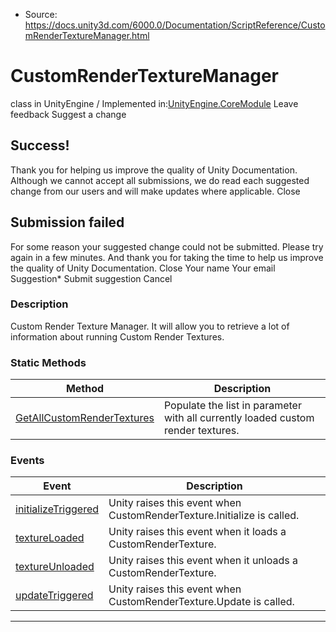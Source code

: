 * Source: https://docs.unity3d.com/6000.0/Documentation/ScriptReference/CustomRenderTextureManager.html

# CustomRenderTextureManager
class in UnityEngine
/
Implemented in:[UnityEngine.CoreModule](https://docs.unity3d.com/6000.0/Documentation/ScriptReference/UnityEngine.CoreModule.html)
Leave feedback
Suggest a change
## Success!
Thank you for helping us improve the quality of Unity Documentation. Although we cannot accept all submissions, we do read each suggested change from our users and will make updates where applicable.
Close
## Submission failed
For some reason your suggested change could not be submitted. Please <a>try again</a> in a few minutes. And thank you for taking the time to help us improve the quality of Unity Documentation.
Close
Your name Your email Suggestion* Submit suggestion
Cancel
### Description
Custom Render Texture Manager.
It will allow you to retrieve a lot of information about running Custom Render Textures.
### Static Methods
Method | Description  
---|---  
[GetAllCustomRenderTextures](https://docs.unity3d.com/6000.0/Documentation/ScriptReference/CustomRenderTextureManager.GetAllCustomRenderTextures.html) | Populate the list in parameter with all currently loaded custom render textures.  
### Events
Event | Description  
---|---  
[initializeTriggered](https://docs.unity3d.com/6000.0/Documentation/ScriptReference/CustomRenderTextureManager-initializeTriggered.html) | Unity raises this event when CustomRenderTexture.Initialize is called.  
[textureLoaded](https://docs.unity3d.com/6000.0/Documentation/ScriptReference/CustomRenderTextureManager-textureLoaded.html) | Unity raises this event when it loads a CustomRenderTexture.  
[textureUnloaded](https://docs.unity3d.com/6000.0/Documentation/ScriptReference/CustomRenderTextureManager-textureUnloaded.html) | Unity raises this event when it unloads a CustomRenderTexture.  
[updateTriggered](https://docs.unity3d.com/6000.0/Documentation/ScriptReference/CustomRenderTextureManager-updateTriggered.html) | Unity raises this event when CustomRenderTexture.Update is called.  
* * *
